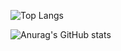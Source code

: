 ![Top Langs](https://github-readme-stats.vercel.app/api/top-langs/?username=Gyokujin&layout=compact)

![Anurag's GitHub stats](https://github-readme-stats.vercel.app/api?username=Gyokujin&show_icons=true&theme=default)
